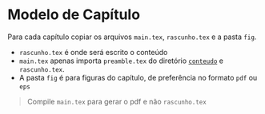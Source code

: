 # Modelo de Capítulo

Para cada capítulo copiar os arquivos `main.tex`, `rascunho.tex` e a pasta `fig`.

* `rascunho.tex` é onde será escrito o conteúdo
* `main.tex` apenas importa `preamble.tex` do diretório [`conteudo`](../conteudo) e `rascunho.tex`.
* A pasta `fig` é para figuras do capítulo, de preferência no formato `pdf` ou `eps`

> Compile `main.tex` para gerar o pdf e não `rascunho.tex`